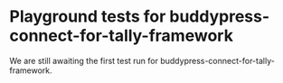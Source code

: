 # Playground tests for buddypress-connect-for-tally-framework
We are still awaiting the first test run for buddypress-connect-for-tally-framework.
